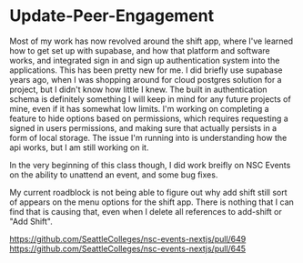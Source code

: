 # Update-Peer-Engagement

Most of my work has now revolved around the shift app, where I've learned how to get set up with supabase, and how that platform and software works, and integrated sign in and sign up authentication system into the applications. This has been pretty new for me. I did briefly use supabase years ago, when I was shopping around for cloud postgres solution for a project, but I didn't know how little I knew. The built in authentication schema is definitely something I will keep in mind for any future projects of mine, even if it has somewhat low limits. I'm working on completing a feature to hide options based on permissions, which requires requesting a signed in users permissions, and making sure that actually persists in a form of local storage. The issue I'm running into is understanding how the api works, but I am still working on it.

In the very beginning of this class though, I did work breifly on NSC Events on the ability to unattend an event, and some bug fixes.

My current roadblock is not being able to figure out why add shift still sort of appears on the menu options for the shift app. There is nothing that I can find that is causing that, even when I delete all references to add-shift or "Add Shift".

https://github.com/SeattleColleges/nsc-events-nextjs/pull/649
https://github.com/SeattleColleges/nsc-events-nextjs/pull/645
